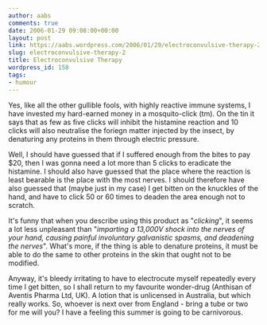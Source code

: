```yaml
---
author: aabs
comments: true
date: 2006-01-29 09:08:00+00:00
layout: post
link: https://aabs.wordpress.com/2006/01/29/electroconvulsive-therapy-2/
slug: electroconvulsive-therapy-2
title: Electroconvulsive Therapy
wordpress_id: 158
tags:
- humour
---
```


Yes, like all the other gullible fools, with highly reactive immune systems, I have invested my hard-earned money in a mosquito-click (tm). On the tin it says that as few as five clicks will inhibit the histamine reaction and 10 clicks will also neutralise the foriegn matter injected by the insect, by denaturing any proteins in them through electric pressure.

Well, I should have guessed that if I suffered enough from the bites to pay $20, then I was gonna need a lot more than 5 clicks to eradicate the histamine. I should also have guessed that the place where the reaction is least bearable is the place with the most nerves. I should therefore have also guessed that (maybe just in my case) I get bitten on the knuckles of the hand, and have to click 50 or 60 times to deaden the area enough not to scratch.

It's funny that when you describe using this product as "_clicking_", it seems a lot less unpleasant than "_imparting a 13,000V shock into the nerves of your hand, causing painful involuntary galvanistic spasms, and deadening the nerves_". What's more, if the thing is able to denature proteins, it must be able to do the same to other proteins in the skin that ought not to be modified.

Anyway, it's bleedy irritating to have to electrocute myself repeatedly every time I get bitten, so I shall return to my favourite wonder-drug (Anthisan of Aventis Pharma Ltd, UK). A lotion that is unlicensed in Australia, but which really works. So, whoever is next over from England - bring a tube or two for me will you? I have a feeling this summer is going to be carnivorous.
